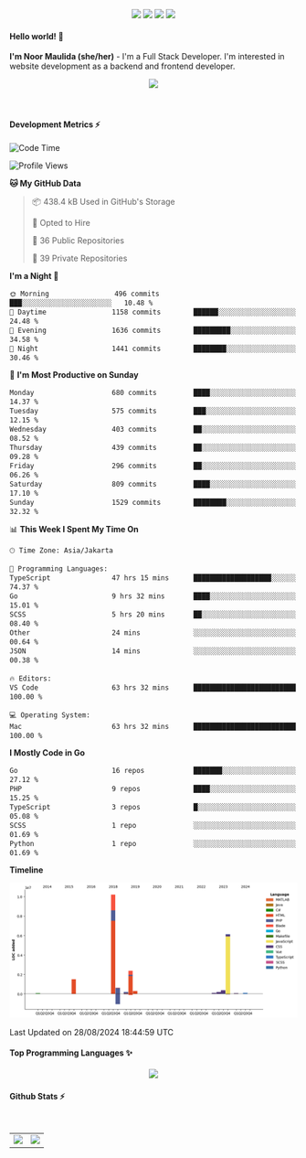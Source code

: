 <p align="center">
  <img src="https://dev.discordprofiles.me/badge/status/814439552055771206?simple=true">
  <img src="https://dev.discordprofiles.me/badge/playing/814439552055771206">
  <img src="https://dev.discordprofiles.me/badge/vscode/814439552055771206">
  <img src="https://dev.discordprofiles.me/badge/spotify/814439552055771206">
</p>

#### Hello world! 👋
**I'm Noor Maulida (she/her)** - I'm a Full Stack Developer. I'm interested in website development as a backend and frontend developer.

<p align="center">
  <img src="https://skillicons.dev/icons?i=go,php,laravel,nodejs,vue,express,ruby,python,mongodb,docker,aws,gcp" />
</p>
<br>

#### Development Metrics ⚡
<!--START_SECTION:waka-->
![Code Time](http://img.shields.io/badge/Code%20Time-504%20hrs%2010%20mins-blue)

![Profile Views](http://img.shields.io/badge/Profile%20Views-4-blue)

**🐱 My GitHub Data** 

> 📦 438.4 kB Used in GitHub's Storage 
 > 
> 💼 Opted to Hire
 > 
> 📜 36 Public Repositories 
 > 
> 🔑 39 Private Repositories 
 > 
**I'm a Night 🦉** 

```text
🌞 Morning                496 commits         ███░░░░░░░░░░░░░░░░░░░░░░   10.48 % 
🌆 Daytime                1158 commits        ██████░░░░░░░░░░░░░░░░░░░   24.48 % 
🌃 Evening                1636 commits        █████████░░░░░░░░░░░░░░░░   34.58 % 
🌙 Night                  1441 commits        ████████░░░░░░░░░░░░░░░░░   30.46 % 
```
📅 **I'm Most Productive on Sunday** 

```text
Monday                   680 commits         ████░░░░░░░░░░░░░░░░░░░░░   14.37 % 
Tuesday                  575 commits         ███░░░░░░░░░░░░░░░░░░░░░░   12.15 % 
Wednesday                403 commits         ██░░░░░░░░░░░░░░░░░░░░░░░   08.52 % 
Thursday                 439 commits         ██░░░░░░░░░░░░░░░░░░░░░░░   09.28 % 
Friday                   296 commits         ██░░░░░░░░░░░░░░░░░░░░░░░   06.26 % 
Saturday                 809 commits         ████░░░░░░░░░░░░░░░░░░░░░   17.10 % 
Sunday                   1529 commits        ████████░░░░░░░░░░░░░░░░░   32.32 % 
```


📊 **This Week I Spent My Time On** 

```text
🕑︎ Time Zone: Asia/Jakarta

💬 Programming Languages: 
TypeScript               47 hrs 15 mins      ███████████████████░░░░░░   74.37 % 
Go                       9 hrs 32 mins       ████░░░░░░░░░░░░░░░░░░░░░   15.01 % 
SCSS                     5 hrs 20 mins       ██░░░░░░░░░░░░░░░░░░░░░░░   08.40 % 
Other                    24 mins             ░░░░░░░░░░░░░░░░░░░░░░░░░   00.64 % 
JSON                     14 mins             ░░░░░░░░░░░░░░░░░░░░░░░░░   00.38 % 

🔥 Editors: 
VS Code                  63 hrs 32 mins      █████████████████████████   100.00 % 

💻 Operating System: 
Mac                      63 hrs 32 mins      █████████████████████████   100.00 % 
```

**I Mostly Code in Go** 

```text
Go                       16 repos            ███████░░░░░░░░░░░░░░░░░░   27.12 % 
PHP                      9 repos             ████░░░░░░░░░░░░░░░░░░░░░   15.25 % 
TypeScript               3 repos             █░░░░░░░░░░░░░░░░░░░░░░░░   05.08 % 
SCSS                     1 repo              ░░░░░░░░░░░░░░░░░░░░░░░░░   01.69 % 
Python                   1 repo              ░░░░░░░░░░░░░░░░░░░░░░░░░   01.69 % 
```



**Timeline**

![Lines of Code chart](https://raw.githubusercontent.com/noormaulida/noormaulida/main/assets/bar_graph.png)


 Last Updated on 28/08/2024 18:44:59 UTC
<!--END_SECTION:waka-->

#### Top Programming Languages ✨
<p align="center">
  <img src="https://api.githubtrends.io/user/svg/noormaulida/langs?time_range=one_year&include_private=true&compact=true&theme=dark" />
</p>

#### Github Stats ⚡
<p align="center">
  <table>
    <tr>
      <td>
        <img src="https://github-readme-streak-stats.herokuapp.com?user=noormaulida&theme=react&hide_border=true&mode=weekly" height="180" />
      </td>
      <td>
        <img src="https://github-readme-stats.vercel.app/api?username=noormaulida&theme=react&count_private=true&hide_border=true&line_height=20" height="180"/>
      </td>
    </tr>
</p>
<br>
